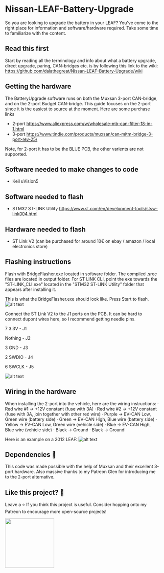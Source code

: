 # Nissan-LEAF-Battery-Upgrade
So you are looking to upgrade the battery in your LEAF? You've come to the right place for information and software/hardware required. Take some time to familiarize with the content.

## Read this first 
Start by reading all the terminology and info about what a battery upgrade, direct upgrade, paring, CAN-bridges etc. is by following this link to the wiki: https://github.com/dalathegreat/Nissan-LEAF-Battery-Upgrade/wiki

## Getting the hardware
The BatteryUpgrade software runs on both the Muxsan 3-port CAN-bridge, and on the 2-port Budget CAN-bridge. This guide focuses on the 2-port since it is the easiest to source at the moment. Here are some purchase links

- 2-port https://www.aliexpress.com/w/wholesale-mb-can-filter-18-in-1.html 
- 3-port https://www.tindie.com/products/muxsan/can-mitm-bridge-3-port-rev-25/

Note, for 2-port it has to be the BLUE PCB, the other varients are not supported.

## Software needed to make changes to code
- Keil uVision5

## Software needed to flash
- STM32 ST-LINK Utility https://www.st.com/en/development-tools/stsw-link004.html

## Hardware needed to flash
- ST Link V2 (can be purchased for around 10€ on ebay / amazon / local electronics store)

## Flashing instructions
Flash with BridgeFlasher.exe located in software folder. The compiled .srec files are located in output folder. For ST LINK CLI, point the exe towards the "ST-LINK_CLI.exe" located in the "STM32 ST-LINK Utility" folder that appears after installing it.

This is what the BridgeFlasher.exe should look like. Press Start to flash.
![alt text](https://github.com/dalathegreat/Nissan-LEAF-Battery-Upgrade/blob/main/software/FlashingTool.jpg)

Connect the ST Link V2 to the J1 ports on the PCB. It can be hard to connect dupont wires here, so I recommend getting needle pins. 

7 3.3V  	- J1

Nothing 	- J2

3 GND   	- J3

2 SWDIO   - J4

6 SWCLK   - J5

![alt text](https://github.com/dalathegreat/Nissan-LEAF-Battery-Upgrade/blob/main/Software/CANBRIDGE-2port/FlashingInstr.jpg)


## Wiring in the hardware
When installing the 2-port into the vehicle, here are the wiring instructions:
· Red wire #1 -> +12V constant (fuse with 3A)
· Red wire #2 -> +12V constant (fuse with 3A, join together with other red wire)
· Purple -> EV-CAN Low, Green wire (battery side)
· Green -> EV-CAN High, Blue wire (battery side)
· Yellow -> EV-CAN Low, Green wire (vehicle side)
· Blue -> EV-CAN High, Blue wire (vehicle side)
· Black -> Ground
· Black -> Ground

Here is an example on a 2012 LEAF:
![alt text](https://github.com/dalathegreat/Nissan-LEAF-Battery-Upgrade/blob/main/Software/CANBRIDGE-2port/Install2012.jpg)

## Dependencies 📖
This code was made possible with the help of Muxsan and their excellent 3-port hardware. Also massive thanks to my Patreon Glen for introducing me to the 2-port alternative.

## Like this project? 💖
Leave a ⭐ If you think this project is useful. Consider hopping onto my Patreon to encourage more open-source projects!

<a href="https://www.patreon.com/dala">
	<img src="https://c5.patreon.com/external/logo/become_a_patron_button@2x.png" width="160">
</a>
